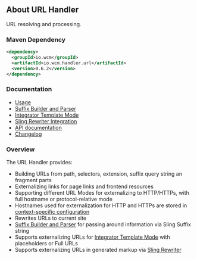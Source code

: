 ## About URL Handler

URL resolving and processing.


### Maven Dependency

```xml
<dependency>
  <groupId>io.wcm</groupId>
  <artifactId>io.wcm.handler.url</artifactId>
  <version>0.6.2</version>
</dependency>
```

### Documentation

* [Usage][usage]
* [Suffix Builder and Parser][suffix-builder-parser]
* [Integrator Template Mode][integrator]
* [Sling Rewriter Integration][rewriter]
* [API documentation][apidocs]
* [Changelog][changelog]


### Overview

The URL Handler provides:

* Building URLs from path, selectors, extension, suffix query string an fragment parts
* Externalizing links for page links and frontend resources
* Supporting different URL Modes for externalizing to HTTP/HTTPs, with full hostname or protocol-relative mode
* Hostnames used for externalization for HTTP and HTTPs are stored in [context-specific configuration][config]
* Rewrites URLs to current site
* [Suffix Builder and Parser][suffix-builder-parser] for passing around information via Sling Suffix string
* Supports externalizing URLs for [Integrator Template Mode][integrator] with placeholders or Full URLs
* Supports externalizing URLs in generated markup via [Sling Rewriter][rewriter]


[usage]: usage.html
[suffix-builder-parser]: suffix-builder-parser.html
[integrator]: integrator.html
[rewriter]: rewriter.html
[apidocs]: apidocs/
[changelog]: changes-report.html
[config]: ../../config/
